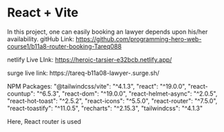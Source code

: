 # React + Vite

In this project, one can easily booking an lawyer depends upon his/her availability.
gitHub Link:
https://github.com/programming-hero-web-course1/b11a8-router-booking-Tareq088

netlify Live LInk:
https://heroic-tarsier-e32bcb.netlify.app/

surge live link:
https://tareq-b11a08-lawyer-.surge.sh/

NPM Packages:
    "@tailwindcss/vite": "^4.1.3",
    "react": "^19.0.0",
    "react-countup": "^6.5.3",
    "react-dom": "^19.0.0",
    "react-helmet-async": "^2.0.5",
    "react-hot-toast": "^2.5.2",
    "react-icons": "^5.5.0",
    "react-router": "^7.5.0",
    "react-toastify": "^11.0.5",
    "recharts": "^2.15.3",
    "tailwindcss": "^4.1.3"


Here, React router is used
